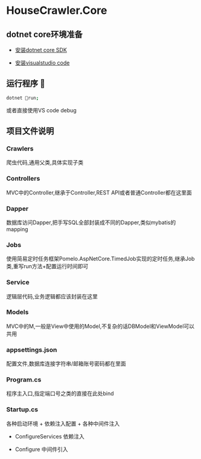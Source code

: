 # HouseCrawler.Core

## dotnet core环境准备

- [安装dotnet core SDK](https://www.microsoft.com/net/download/macos)

- [安装visualstudio code](https://code.visualstudio.com/)

## 运行程序 

```sh
dotnet run;
```

或者直接使用VS code debug

## 项目文件说明

### Crawlers

爬虫代码,通用父类,具体实现子类

### Controllers

MVC中的Controller,继承于Controller,REST API或者普通Controller都在这里面

### Dapper

数据库访问Dapper,把手写SQL全部封装成不同的Dapper,类似mybatis的mapping

### Jobs

使用简易定时任务框架Pomelo.AspNetCore.TimedJob实现的定时任务,继承Job类,重写run方法+配置运行时间即可

### Service

逻辑层代码,业务逻辑都应该封装在这里

### Models

MVC中的M,一般是View中使用的Model,不复杂的话DBModel和ViewModel可以共用

### appsettings.json

配置文件,数据库连接字符串/邮箱账号密码都在里面

### Program.cs

程序主入口,指定端口号之类的直接在此处bind

### Startup.cs

各种启动环境 + 依赖注入配置 + 各种中间件注入

- ConfigureServices 依赖注入

- Configure 中间件引入
